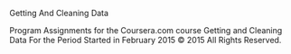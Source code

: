 Getting And Cleaning Data

Program Assignments for the Coursera.com course Getting and Cleaning Data
For the Period Started in February 2015
&copy; 2015 All Rights Reserved.
